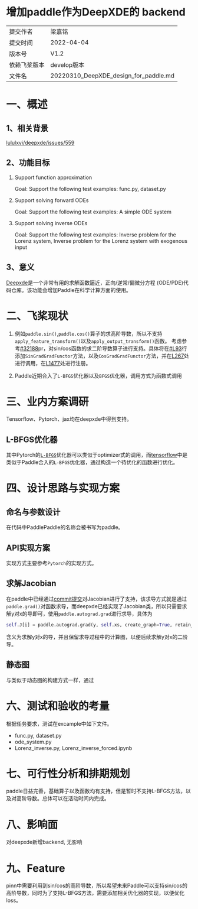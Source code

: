 # 增加paddle作为DeepXDE的 backend

| |  |
|---|---|
|提交作者 | 梁嘉铭 |
|提交时间 | 2022-04-04 |
|版本号 | V1.2 |
|依赖飞桨版本 | develop版本 |
|文件名 | 20220310_DeepXDE_design_for_paddle.md|

# 一、概述

## 1、相关背景

[lululxvi/deepxde/issues/559](https://github.com/lululxvi/deepxde/issues/559)

## 2、功能目标

1. Support function approximation
   
   Goal: Support the following test examples: func.py, dataset.py

2. Support solving forward ODEs
   
   Goal: Support the following test examples: A simple ODE system

3. Support solving inverse ODEs

    Goal: Support the following test examples: Inverse problem for the Lorenz system, Inverse problem for the Lorenz system with exogenous input


## 3、意义

[Deepxde](https://github.com/lululxvi/deepxde)是一个非常有用的求解函数逼近，正向/逆常/偏微分方程 (ODE/PDE)代码仓库。该功能会增加Paddle在科学计算方面的使用。

# 二、飞桨现状

1. 例如`paddle.sin()`,`paddle.cos()`算子的求高阶导数，所以不支持`apply_feature_transform()`以及`apply_output_transform()`函数。
考虑参考[#32188](https://github.com/PaddlePaddle/Paddle/pull/32188)pr，对sin/cos函数的求二阶导数算子进行支持。具体将在[#L93](https://github.com/PaddlePaddle/Paddle/blob/develop/paddle/phi/kernels/funcs/activation_functor.h#L93)行添加`SinGradGradFunctor`方法，以及`CosGradGradFunctor`方法，并在[L267](https://github.com/PaddlePaddle/Paddle/blob/develop/paddle/fluid/operators/activation_op.h#L267)处进行调用，在[L1477](https://github.com/PaddlePaddle/Paddle/blob/develop/paddle/fluid/operators/activation_op.cc#L1477)处进行注册。

1. Paddle近期合入了`L-BFGS`优化器以及`BFGS`优化器，调用方式为函数式调用

# 三、业内方案调研

Tensorflow、Pytorch、jax均在deepxde中得到支持。

## L-BFGS优化器

其中Pytorch的[`L-BFGS`](https://pytorch.org/docs/stable/generated/torch.optim.LBFGS.html#torch.optim.LBFGS)优化器可以类似于optimizer式的调用，而[tensorflow](https://tensorflow.google.cn/probability/api_docs/python/tfp/optimizer/lbfgs_minimize?hl=zh-cn)中是类似于Paddle合入的`L-BFGS`优化器，通过构造一个待优化的函数进行优化。


# 四、设计思路与实现方案

## 命名与参数设计

在代码中PaddlePaddle的名称会被书写为paddle。

## API实现方案

实现方式主要参考`Pytorch`的实现方式。

## 求解Jacobian

在paddle中已经通过[commit提交](https://github.com/PaddlePaddle/Paddle/commit/ec2f68e85d413655d5774d03fb81c5ba13db54cd)对Jacobian进行了支持，该求导方式就是通过`paddle.grad()`对函数求导，而deepxde已经实现了Jacobian类，所以只需要求解y对x的导即可，使用`paddle.autograd.grad`进行求导，具体为

```python
self.J[i] = paddle.autograd.grad(y, self.xs, create_graph=True, retain_graph=True)[0]
```

含义为求解y对x的导，并且保留求导过程中的计算图，以便后续求解y对x的二阶导。

## 静态图

与类似于动态图的构建方式一样，通过

# 六、测试和验收的考量

根据任务要求，测试在excample中如下文件。
-  func.py, dataset.py
-  ode_system.py
-  Lorenz_inverse.py, Lorenz_inverse_forced.ipynb

# 七、可行性分析和排期规划

paddle日益完善，基础算子以及函数均有支持，但是暂时不支持L-BFGS方法，以及对高阶导数。总体可以在活动时间内完成。

# 八、影响面
对deepxde新增backend, 无影响

# 九、Feature
pinn中需要利用到sin/cos的高阶导数，所以希望未来Paddle可以支持sin/cos的高阶导数，同时为了支持L-BFGS方法，需要添加相关优化器的实现，以便优化loss。